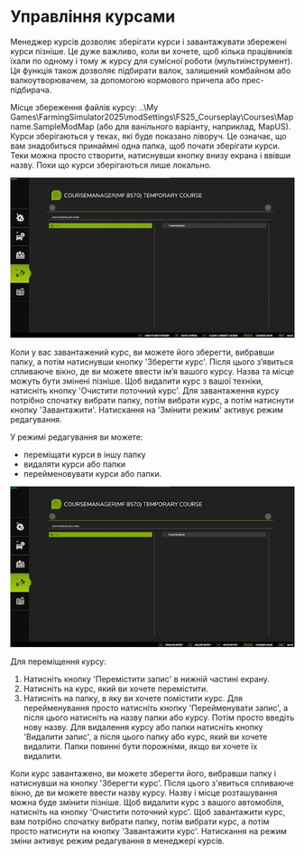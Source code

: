 # Управління курсами


Менеджер курсів дозволяє зберігати курси і завантажувати збережені курси пізніше.
Це дуже важливо, коли ви хочете, щоб кілька працівників їхали по одному і тому ж курсу для сумісної роботи (мультиінструмент).
Ця функція також дозволяє підбирати валок, залишений комбайном або валкоутворювачем, за допомогою кормового причепа або прес-підбирача.

Місце збереження файлів курсу: ..\My Games\FarmingSimulator2025\modSettings\FS25_Courseplay\Courses\Mapname.SampleModMap (або для ванільного варіанту, наприклад, MapUS).
Курси зберігаються у теках, які буде показано ліворуч. Це означає, що вам знадобиться принаймні одна папка, щоб почати зберігати курси. 
Теки можна просто створити, натиснувши кнопку внизу екрана і ввівши назву.
Поки що курси зберігаються лише локально.


![Image](/translation_data/managerbasehelp_0_0_765_430.png)


Коли у вас завантажений курс, ви можете його зберегти, вибравши папку, а потім натиснувши кнопку 'Зберегти курс'. Після цього з’явиться спливаюче вікно, де ви можете ввести ім’я вашого курсу.
Назва та місце можуть бути змінені пізніше.
Щоб видалити курс з вашої техніки, натисніть кнопку 'Очистити поточний курс'.
Для завантаження курсу потрібно спочатку вибрати папку, потім вибрати курс, а потім натиснути кнопку 'Завантажити'.
Натискання на 'Змінити режим' активує режим редагування.



У режимі редагування ви можете:
- переміщати курси в іншу папку
- видаляти курси або папки
- перейменовувати курси або папки.


![Image](/translation_data/manageredithelp_0_0_765_430.png)


Для переміщення курсу:
  1) Натисніть кнопку 'Перемістити запис' в нижній частині екрану.
  2) Натисніть на курс, який ви хочете перемістити.
  3) Натисніть на папку, в яку ви хочете помістити курс.
Для перейменування просто натисніть кнопку 'Перейменувати запис', а після цього натисніть на назву папки або курсу. Потім просто введіть нову назву.
Для видалення курсу або папки натисніть кнопку 'Видалити запис', а після цього папку або курс, який ви хочете видалити.
Папки повинні бути порожніми, якщо ви хочете їх видалити.

Коли курс завантажено, ви можете зберегти його, вибравши папку і натиснувши на кнопку 'Зберегти курс'. Після цього з'явиться спливаюче вікно, де ви можете ввести назву курсу.
Назву і місце розташування можна буде змінити пізніше.
Щоб видалити курс з вашого автомобіля, натисніть на кнопку 'Очистити поточний курс'.
Щоб завантажити курс, вам потрібно спочатку вибрати папку, потім вибрати курс, а потім просто натиснути на кнопку 'Завантажити курс'.
Натискання на режим зміни активує режим редагування в менеджері курсів.


